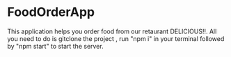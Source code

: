 # FoodOrderApp

This application helps you order food from our retaurant DELICIOUS!!. All you need to do is gitclone the project , run "npm i" in your terminal followed by "npm start" to start the server. 

